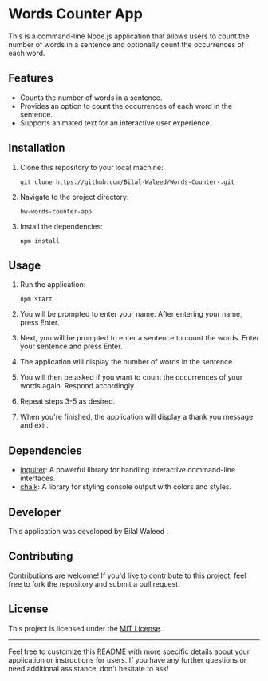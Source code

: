 
# Words Counter App

This is a command-line Node.js application that allows users to count the number of words in a sentence and optionally count the occurrences of each word.

## Features

- Counts the number of words in a sentence.
- Provides an option to count the occurrences of each word in the sentence.
- Supports animated text for an interactive user experience.

## Installation

1. Clone this repository to your local machine:

   ```
   git clone https://github.com/Bilal-Waleed/Words-Counter-.git
   ```

2. Navigate to the project directory:

   ```
   bw-words-counter-app
   ```

3. Install the dependencies:

   ```
   npm install
   ```

## Usage

1. Run the application:

   ```
   npm start
   ```

2. You will be prompted to enter your name. After entering your name, press Enter.

3. Next, you will be prompted to enter a sentence to count the words. Enter your sentence and press Enter.

4. The application will display the number of words in the sentence.

5. You will then be asked if you want to count the occurrences of your words again. Respond accordingly.

6. Repeat steps 3-5 as desired.

7. When you're finished, the application will display a thank you message and exit.

## Dependencies

- [inquirer](https://www.npmjs.com/package/inquirer): A powerful library for handling interactive command-line interfaces.
- [chalk](https://www.npmjs.com/package/chalk): A library for styling console output with colors and styles.

## Developer

This application was developed by Bilal Waleed .

## Contributing

Contributions are welcome! If you'd like to contribute to this project, feel free to fork the repository and submit a pull request.

## License

This project is licensed under the [MIT License](LICENSE).

---

Feel free to customize this README with more specific details about your application or instructions for users. If you have any further questions or need additional assistance, don't hesitate to ask!